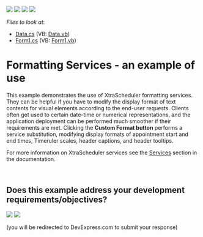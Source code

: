 <!-- default badges list -->
![](https://img.shields.io/endpoint?url=https://codecentral.devexpress.com/api/v1/VersionRange/128633627/14.2.3%2B)
[![](https://img.shields.io/badge/Open_in_DevExpress_Support_Center-FF7200?style=flat-square&logo=DevExpress&logoColor=white)](https://supportcenter.devexpress.com/ticket/details/E507)
[![](https://img.shields.io/badge/📖_How_to_use_DevExpress_Examples-e9f6fc?style=flat-square)](https://docs.devexpress.com/GeneralInformation/403183)
[![](https://img.shields.io/badge/💬_Leave_Feedback-feecdd?style=flat-square)](#does-this-example-address-your-development-requirementsobjectives)
<!-- default badges end -->
<!-- default file list -->
*Files to look at*:

* [Data.cs](./CS/FormattingServicesExample/Data/Data.cs) (VB: [Data.vb](./VB/FormattingServicesExample/Data/Data.vb))
* [Form1.cs](./CS/FormattingServicesExample/Form1.cs) (VB: [Form1.vb](./VB/FormattingServicesExample/Form1.vb))
<!-- default file list end -->
# Formatting Services - an example of use


<p>This example demonstrates the use of XtraScheduler formatting services. <br />
They can be helpful if you have to modify the display format of text contents for visual elements according to the end-user requests. Clients often get used to certain date-time or numerical representations, and the application deployment can be performed much smoother if their requirements are met. Clicking the <strong>Custom Format button</strong> performs a service substitution, modifying display formats of appointment start and end times, Timeruler scales, header captions, and header tooltips.</p><p>For more information on XtraScheduler services see the <a href="http://documentation.devexpress.com/#WindowsForms/CustomDocument4106">Services</a> section in the documentation.</p>

<br/>


<!-- feedback -->
## Does this example address your development requirements/objectives?

[<img src="https://www.devexpress.com/support/examples/i/yes-button.svg"/>](https://www.devexpress.com/support/examples/survey.xml?utm_source=github&utm_campaign=winforms-scheduler-formatting-services&~~~was_helpful=yes) [<img src="https://www.devexpress.com/support/examples/i/no-button.svg"/>](https://www.devexpress.com/support/examples/survey.xml?utm_source=github&utm_campaign=winforms-scheduler-formatting-services&~~~was_helpful=no)

(you will be redirected to DevExpress.com to submit your response)
<!-- feedback end -->
